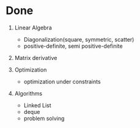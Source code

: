 # Done

1. Linear Algebra
    - Diagonalization(square, symmetric, scatter)
    - positive-definite, semi positive-definite

2. Matrix derivative

3. Optimization
    - optimization under constraints

4. Algorithms
    - Linked List
    - deque
    - problem solving
